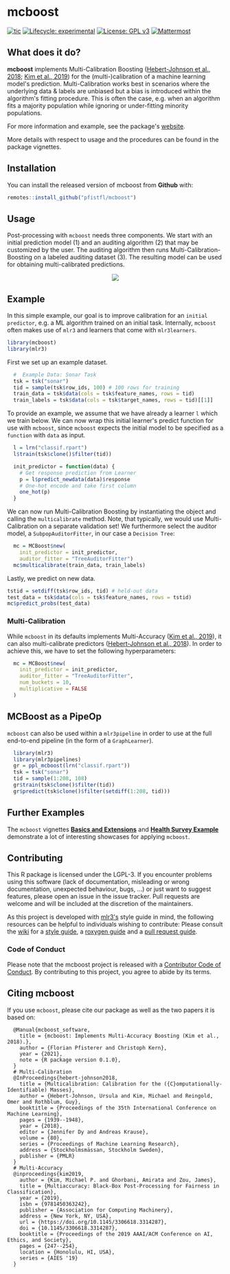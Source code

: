 # mcboost

<!-- badges: start -->
[![tic](https://github.com/pfistfl/mcboost/workflows/tic/badge.svg?branch=main)](https://github.com/pfistfl/mcboost/actions)
[![Lifecycle: experimental](https://img.shields.io/badge/lifecycle-experimental-orange.svg)](https://lifecycle.r-lib.org/articles/stages.html#experimental)
[![License: GPL v3](https://img.shields.io/badge/License-GPLv3-blue.svg)](https://www.gnu.org/licenses/gpl-3.0)
[![Mattermost](https://img.shields.io/badge/chat-mattermost-orange.svg)](https://lmmisld-lmu-stats-slds.srv.mwn.de/mlr_invite/)
<!-- badges: end -->

## What does it do?

**mcboost** implements Multi-Calibration Boosting ([Hebert-Johnson et al., 2018](https://proceedings.mlr.press/v80/hebert-johnson18a.html); [Kim et al., 2019](https://arxiv.org/pdf/1805.12317.pdf)) for the (multi-)calibration of a machine learning model's prediction. Multi-Calibration works best in scenarios where the underlying data & labels are unbiased but a bias is introduced within the algorithm's fitting procedure. This is often the case, e.g. when an algorithm fits a majority population while ignoring or under-fitting minority populations.

For more information and example, see the package's [website](https://pfistfl.github.io/mcboost/).

More details with respect to usage and the procedures can be found in the package vignettes.

## Installation

You can install the released version of mcboost from **Github** with:

``` r
remotes::install_github("pfistfl/mcboost")
```

## Usage

Post-processing with `mcboost` needs three components. We start with an initial prediction model (1) and an auditing algorithm (2) that may be customized by the user. The auditing algorithm then runs Multi-Calibration-Boosting on a labeled auditing dataset (3). The resulting model can be used for obtaining multi-calibrated predictions.

<p align="center">
  <img src="https://github.com/pfistfl/mcboost/raw/main/paper/MCBoost.png" />
</p>

## Example

In this simple example, our goal is to improve calibration
for an `initial predictor`, e.g. a ML algorithm trained on
an initial task.
Internally, `mcboost` often makes use of `mlr3` and learners that come with `mlr3learners`.


``` r
library(mcboost)
library(mlr3)
```

First we set up an example dataset.

```r
  #  Example Data: Sonar Task
  tsk = tsk("sonar")
  tid = sample(tsk$row_ids, 100) # 100 rows for training
  train_data = tsk$data(cols = tsk$feature_names, rows = tid)
  train_labels = tsk$data(cols = tsk$target_names, rows = tid)[[1]]
```

To provide an example, we assume that we have already a learner `l` which we train below.
We can now wrap this initial learner's predict function for use with `mcboost`, since `mcboost` expects the initial model to be specified as a `function` with `data` as input.

```r
  l = lrn("classif.rpart")
  l$train(tsk$clone()$filter(tid))

  init_predictor = function(data) {
    # Get response prediction from Learner
    p = l$predict_newdata(data)$response
    # One-hot encode and take first column
    one_hot(p)
  }
```

We can now run Multi-Calibration Boosting by instantiating the object and calling the `multicalibrate` method.
Note, that typically, we would use Multi-Calibration on a separate validation set!
We furthermore select the auditor model, a `SubpopAuditorFitter`,
in our case a `Decision Tree`:

```r
  mc = MCBoost$new(
    init_predictor = init_predictor,
    auditor_fitter = "TreeAuditorFitter")
  mc$multicalibrate(train_data, train_labels)
```

Lastly, we predict on new data.

```r
tstid = setdiff(tsk$row_ids, tid) # held-out data
test_data = tsk$data(cols = tsk$feature_names, rows = tstid)
mc$predict_probs(test_data)
```

### Multi-Calibration

While `mcboost` in its defaults implements Multi-Accuracy ([Kim et al., 2019](https://arxiv.org/pdf/1805.12317.pdf)),
it can also multi-calibrate predictors ([Hebert-Johnson et al., 2018](http://proceedings.mlr.press/v80/hebert-johnson18a.html)).
In order to achieve this, we have to set the following hyperparameters:

```r
  mc = MCBoost$new(
    init_predictor = init_predictor,
    auditor_fitter = "TreeAuditorFitter",
    num_buckets = 10,
    multiplicative = FALSE
  )
```

## MCBoost as a PipeOp

`mcboost` can also be used within a `mlr3pipeline` in order to use at the full end-to-end pipeline (in the form of a `GraphLearner`).

```r
  library(mlr3)
  library(mlr3pipelines)
  gr = ppl_mcboost(lrn("classif.rpart"))
  tsk = tsk("sonar")
  tid = sample(1:208, 108)
  gr$train(tsk$clone()$filter(tid))
  gr$predict(tsk$clone()$filter(setdiff(1:208, tid)))
```



## Further Examples

The `mcboost` vignettes [**Basics and Extensions**](https://pfistfl.github.io/mcboost/articles/mcboost_basics_extensions.html) and [**Health Survey Example**](https://pfistfl.github.io/mcboost/articles/mcboost_example.html) demonstrate a lot of interesting showcases for applying `mcboost`.


## Contributing

This R package is licensed under the LGPL-3.
If you encounter problems using this software (lack of documentation, misleading or wrong documentation, unexpected behaviour, bugs, …) or just want to suggest features, please open an issue in the issue tracker.
Pull requests are welcome and will be included at the discretion of the maintainers.

As this project is developed with [mlr3's](https://github.com/mlr-org/mlr3/) style guide in mind, the following resources can be helpful
to individuals wishing to contribute: Please consult the [wiki](https://github.com/mlr-org/mlr3/wiki/) for a [style guide](https://github.com/mlr-org/mlr3/wiki/Style-Guide), a [roxygen guide](https://github.com/mlr-org/mlr3/wiki/Roxygen-Guide) and a [pull request guide](https://github.com/mlr-org/mlr3/wiki/PR-Guidelines).

### Code of Conduct

Please note that the mcboost project is released with a [Contributor Code of Conduct](https://contributor-covenant.org/version/2/0/CODE_OF_CONDUCT.html). By contributing to this project, you agree to abide by its terms.

## Citing mcboost

If you use `mcboost`, please cite our package as well as the two papers it is based on:

```
  @Manual{mcboost_software,
    title = {mcboost: Implements Multi-Accuracy Boosting (Kim et al., 2018).},
    author = {Florian Pfisterer and Christoph Kern},
    year = {2021},
    note = {R package version 0.1.0},
  }
  # Multi-Calibration
  @InProceedings{hebert-johnson2018,
    title = {Multicalibration: Calibration for the ({C}omputationally-Identifiable) Masses},
    author = {Hebert-Johnson, Ursula and Kim, Michael and Reingold, Omer and Rothblum, Guy},
    booktitle = {Proceedings of the 35th International Conference on Machine Learning},
    pages = {1939--1948},
    year = {2018},
    editor = {Jennifer Dy and Andreas Krause},
    volume = {80},
    series = {Proceedings of Machine Learning Research},
    address = {Stockholmsmässan, Stockholm Sweden},
    publisher = {PMLR}
  }
  # Multi-Accuracy
  @inproceedings{kim2019,
    author = {Kim, Michael P. and Ghorbani, Amirata and Zou, James},
    title = {Multiaccuracy: Black-Box Post-Processing for Fairness in Classification},
    year = {2019},
    isbn = {9781450363242},
    publisher = {Association for Computing Machinery},
    address = {New York, NY, USA},
    url = {https://doi.org/10.1145/3306618.3314287},
    doi = {10.1145/3306618.3314287},
    booktitle = {Proceedings of the 2019 AAAI/ACM Conference on AI, Ethics, and Society},
    pages = {247--254},
    location = {Honolulu, HI, USA},
    series = {AIES '19}
  }
```
